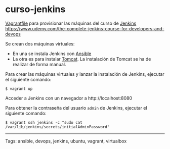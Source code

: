 # curso-jenkins
[Vagrantfile](https://www.vagrantup.com/docs/vagrantfile/) para provisionar las máquinas del curso de [Jenkins](https://jenkins.io/) https://www.udemy.com/the-complete-jenkins-course-for-developers-and-devops

Se crean dos máquinas virtuales:
* En una se instala Jenkins con [Ansible](https://www.ansible.com/)
* La otra es para instalar [Tomcat](http://tomcat.apache.org/). La instalación de Tomcat se ha de realizar de forma manual.

Para crear las máquinas virtuales y lanzar la instalación de Jenkins, ejecutar el siguiente comando:
```
$ vagrant up
```

Acceder a Jenkins con un navegador a http://localhost:8080

Para obtener la contraseña del usuario `admin` de Jenkins, ejecutar el siguiente comando:
```
$ vagrant ssh jenkins -c "sudo cat /var/lib/jenkins/secrets/initialAdminPassword"
```

---

Tags: ansible, devops, jenkins, ubuntu, vagrant, virtualbox